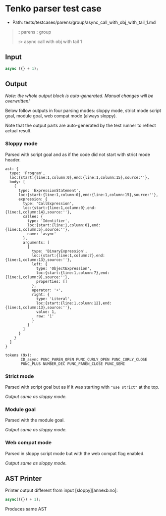 # Tenko parser test case

- Path: tests/testcases/parens/group/async_call_with_obj_with_tail_1.md

> :: parens : group
>
> ::> async call with obj with tail 1

## Input

`````js
async ({} + 1);
`````

## Output

_Note: the whole output block is auto-generated. Manual changes will be overwritten!_

Below follow outputs in four parsing modes: sloppy mode, strict mode script goal, module goal, web compat mode (always sloppy).

Note that the output parts are auto-generated by the test runner to reflect actual result.

### Sloppy mode

Parsed with script goal and as if the code did not start with strict mode header.

`````
ast: {
  type: 'Program',
  loc:{start:{line:1,column:0},end:{line:1,column:15},source:''},
  body: [
    {
      type: 'ExpressionStatement',
      loc:{start:{line:1,column:0},end:{line:1,column:15},source:''},
      expression: {
        type: 'CallExpression',
        loc:{start:{line:1,column:0},end:{line:1,column:14},source:''},
        callee: {
          type: 'Identifier',
          loc:{start:{line:1,column:0},end:{line:1,column:5},source:''},
          name: 'async'
        },
        arguments: [
          {
            type: 'BinaryExpression',
            loc:{start:{line:1,column:7},end:{line:1,column:13},source:''},
            left: {
              type: 'ObjectExpression',
              loc:{start:{line:1,column:7},end:{line:1,column:9},source:''},
              properties: []
            },
            operator: '+',
            right: {
              type: 'Literal',
              loc:{start:{line:1,column:12},end:{line:1,column:13},source:''},
              value: 1,
              raw: '1'
            }
          }
        ]
      }
    }
  ]
}

tokens (9x):
       ID_async PUNC_PAREN_OPEN PUNC_CURLY_OPEN PUNC_CURLY_CLOSE
       PUNC_PLUS NUMBER_DEC PUNC_PAREN_CLOSE PUNC_SEMI
`````

### Strict mode

Parsed with script goal but as if it was starting with `"use strict"` at the top.

_Output same as sloppy mode._

### Module goal

Parsed with the module goal.

_Output same as sloppy mode._

### Web compat mode

Parsed in sloppy script mode but with the web compat flag enabled.

_Output same as sloppy mode._

## AST Printer

Printer output different from input [sloppy][annexb:no]:

````js
async(({}) + 1);
````

Produces same AST

